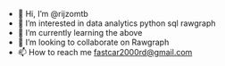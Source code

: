 - 👋 Hi, I’m @rijzomtb
- 👀 I’m interested in data analytics python sql rawgraph
- 🌱 I’m currently learning the above
- 💞️ I’m looking to collaborate on Rawgraph
- 📫 How to reach me fastcar2000rd@gmail.com

<!---
rijzomtb/rijzomtb is a ✨ special ✨ repository because its `README.md` (this file) appears on your GitHub profile.
You can click the Preview link to take a look at your changes.
--->
